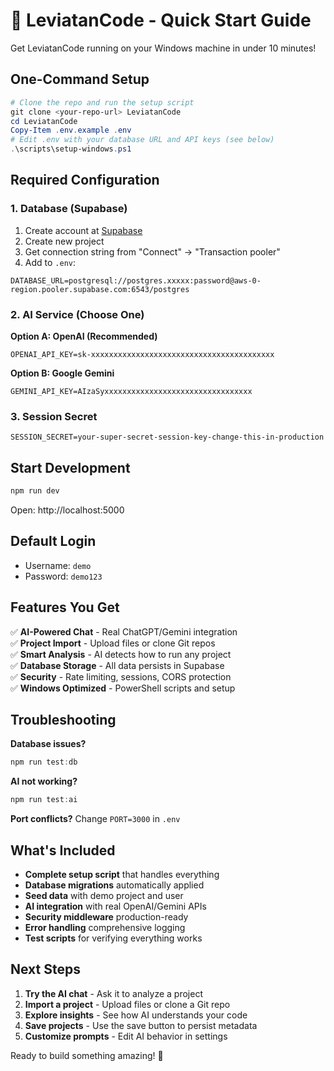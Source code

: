 # 🚀 LeviatanCode - Quick Start Guide

Get LeviatanCode running on your Windows machine in under 10 minutes!

## One-Command Setup

```powershell
# Clone the repo and run the setup script
git clone <your-repo-url> LeviatanCode
cd LeviatanCode
Copy-Item .env.example .env
# Edit .env with your database URL and API keys (see below)
.\scripts\setup-windows.ps1
```

## Required Configuration

### 1. Database (Supabase)
1. Create account at [Supabase](https://supabase.com)
2. Create new project
3. Get connection string from "Connect" → "Transaction pooler"
4. Add to `.env`:
```env
DATABASE_URL=postgresql://postgres.xxxxx:password@aws-0-region.pooler.supabase.com:6543/postgres
```

### 2. AI Service (Choose One)

**Option A: OpenAI (Recommended)**
```env
OPENAI_API_KEY=sk-xxxxxxxxxxxxxxxxxxxxxxxxxxxxxxxxxxxxxxxxx
```

**Option B: Google Gemini**
```env  
GEMINI_API_KEY=AIzaSyxxxxxxxxxxxxxxxxxxxxxxxxxxxxxxxxx
```

### 3. Session Secret
```env
SESSION_SECRET=your-super-secret-session-key-change-this-in-production
```

## Start Development

```powershell
npm run dev
```

Open: http://localhost:5000

## Default Login
- Username: `demo`
- Password: `demo123`

## Features You Get

✅ **AI-Powered Chat** - Real ChatGPT/Gemini integration  
✅ **Project Import** - Upload files or clone Git repos  
✅ **Smart Analysis** - AI detects how to run any project  
✅ **Database Storage** - All data persists in Supabase  
✅ **Security** - Rate limiting, sessions, CORS protection  
✅ **Windows Optimized** - PowerShell scripts and setup  

## Troubleshooting

**Database issues?**
```powershell
npm run test:db
```

**AI not working?**
```powershell
npm run test:ai
```

**Port conflicts?**
Change `PORT=3000` in `.env`

## What's Included

- **Complete setup script** that handles everything
- **Database migrations** automatically applied
- **Seed data** with demo project and user
- **AI integration** with real OpenAI/Gemini APIs
- **Security middleware** production-ready
- **Error handling** comprehensive logging
- **Test scripts** for verifying everything works

## Next Steps

1. **Try the AI chat** - Ask it to analyze a project
2. **Import a project** - Upload files or clone a Git repo  
3. **Explore insights** - See how AI understands your code
4. **Save projects** - Use the save button to persist metadata
5. **Customize prompts** - Edit AI behavior in settings

Ready to build something amazing! 🎉